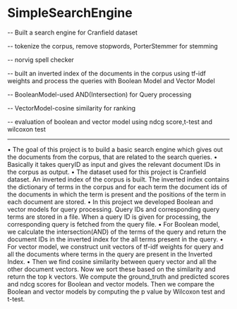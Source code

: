 # SimpleSearchEngine

-- Built a search engine for Cranfield dataset

-- tokenize the corpus, remove stopwords, PorterStemmer for stemming

-- norvig spell checker

-- built an inverted index of the documents in the corpus using tf-idf weights and process the queries with Boolean Model and Vector Model

-- BooleanModel-used AND(Intersection) for Query processing

-- VectorModel-cosine similarity for ranking

-- evaluation of boolean and vector model using ndcg score,t-test and wilcoxon test

************************************************************************************************************

•	The goal of this project is to build a basic search engine which gives out the documents from the corpus, that are related to the search queries.
•	Basically it takes queryID as input and gives the relevant document IDs in the corpus as output.
•	The dataset used for this project is Cranfield dataset. An inverted index of the corpus is built. The inverted index contains the dictionary of terms in the corpus and for each term the document ids of the documents in which the term is present and the positions of the term in each document are stored.
•	In this project we developed Boolean and vector models for query processing. Query IDs and corresponding query terms are stored in a file. When a query ID is given for processing, the corresponding query is fetched from the query file. 
•	For Boolean model, we calculate the intersection(AND) of the terms of the query and return the document IDs in the inverted index for the all terms present in the query. 
•	For vector model, we construct unit vectors of tf-idf weights for query and all the documents where terms in the query are present in the Inverted Index. 
•	Then we find cosine similarity between query vector and all the other document vectors. Now we sort these based on the similarity and return the top k vectors. We compute the ground_truth and predicted scores and ndcg scores for Boolean and vector models. Then we compare the Boolean and vector models by computing the p value by Wilcoxon test and t-test.
